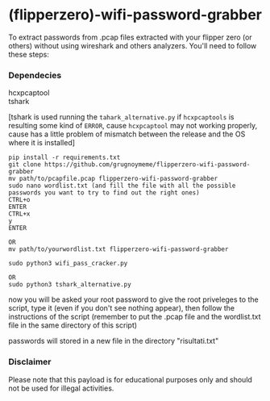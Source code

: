 # (flipperzero)-wifi-password-grabber

To extract passwords from .pcap files extracted with your flipper zero (or others) without using wireshark and others analyzers. You'll need to follow these steps:

### Dependecies
hcxpcaptool    
tshark     

[tshark is used running the `tahark_alternative.py` if `hcxpcaptools` is resulting some kind of `ERROR`, cause `hcxpcaptool` may not working properly, cause has a little problem of mismatch between the release and the OS where it is installed]

```
pip install -r requirements.txt
git clone https://github.com/grugnoymeme/flipperzero-wifi-password-grabber
mv path/to/pcapfile.pcap flipperzero-wifi-password-grabber
sudo nano wordlist.txt (and fill the file with all the possible passwords you want to try to find out the right ones)
CTRL+o
ENTER
CTRL+x
y
ENTER

OR
mv path/to/yourwordlist.txt flipperzero-wifi-password-grabber

sudo python3 wifi_pass_cracker.py

OR
sudo python3 tshark_alternative.py
```
now you will be asked your root password to give the root priveleges to the script, type it (even if you don't see nothing appear), then follow the instructions of the script (remember to put the .pcap file and the wordlist.txt file in the same directory of this script)

passwords will stored in a new file in the directory "risultati.txt"

### Disclaimer

Please note that this payload is for educational purposes only and should not be used for illegal activities.
